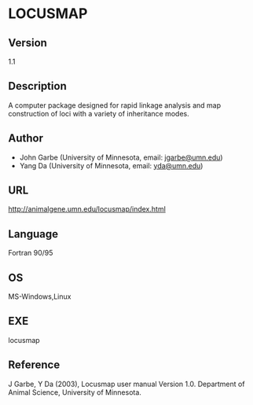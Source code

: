 # LOCUSMAP

## Version
1.1

## Description
A computer package designed for rapid linkage analysis and map construction of loci with a variety of inheritance modes.

## Author
* John Garbe (University of Minnesota, email: jgarbe@umn.edu)
* Yang Da (University of Minnesota, email: yda@umn.edu)

## URL
http://animalgene.umn.edu/locusmap/index.html

## Language
Fortran 90/95

## OS
MS-Windows,Linux

## EXE
locusmap

## Reference
J Garbe, Y Da (2003), Locusmap user manual Version 1.0\. Department of Animal Science, University of Minnesota.